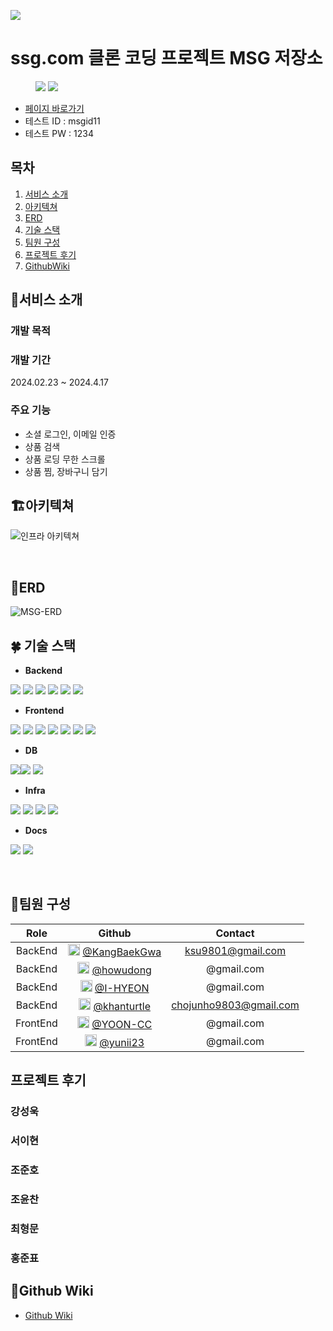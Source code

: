 ![](https://github.com/1-MSG/backend/assets/81681883/1bbbc0a8-33e7-4a0b-a3d2-75fcc9b18ce0)
#  ssg.com 클론 코딩 프로젝트 MSG 저장소

<figure class="half"> <img src="https://github.com/1-MSG/backend/assets/81681883/939c6f0b-7488-4101-bfed-eb0fcb8837ef"> <img src="https://github.com/1-MSG/backend/assets/81681883/c7d9783f-250d-47e6-9adc-54cc7ce55e9a"> </figure>

- [페이지 바로가기](https://ssgcom-app.vercel.app/)
- 테스트 ID : msgid11
- 테스트 PW : 1234
## 목차
1. [서비스 소개](#서비스-소개)
2. [아키텍쳐](#%EF%B8%8F아키텍쳐)
3. [ERD](#erd)
4. [기술 스택](#-기술-스택)
5. [팀원 구성](#팀원-구성)
6. [프로젝트 후기](#프로젝트-후기)
7. [GithubWiki](#github-wiki)
## 🌟서비스 소개

### 개발 목적
### 개발 기간
2024.02.23 ~ 2024.4.17
### 주요 기능
- 소셜 로그인, 이메일 인증
- 상품 검색
- 상품 로딩 무한 스크롤
- 상품 찜, 장바구니 담기

## 🏗️아키텍쳐

![인프라 아키텍쳐](https://file.notion.so/f/f/495b0510-50aa-41fc-bf5b-523c9bc74476/2aa1ac86-4e26-404d-b5b5-2cd7fb951578/Untitled.png?id=9b421e3c-522d-4d2e-9c36-a7cac2175e41&table=block&spaceId=495b0510-50aa-41fc-bf5b-523c9bc74476&expirationTimestamp=1713189600000&signature=gjKsAUv1Ros_VWjlYryMcgGvGP6Erg7OPNG21x-r9JA&downloadName=Untitled.png)


<br>

## 🧭ERD

![MSG-ERD](https://github.com/1-MSG/backend/assets/81681883/e65a5b2d-7a61-4bec-94d4-bc35265710d8)
<br>
## 🍀 기술 스택

- **Backend**

<img src="https://img.shields.io/badge/java-007396?style=for-the-badge&logo=OpenJDK&logoColor=white"> <img src="https://img.shields.io/badge/spring-6DB33F?style=for-the-badge&logo=spring&logoColor=white"> <img src="https://img.shields.io/badge/spring boot-6DB33F?style=for-the-badge&logo=springboot&logoColor=white"> <img src="https://img.shields.io/badge/Spring Security-6DB33F?style=for-the-badge&logo=Spring Security&logoColor=white"> <img src="https://img.shields.io/badge/Spring Data JPA-F05032?style=for-the-badge&logo=Spring&logoColor=white"> <img src="https://img.shields.io/badge/QueryDSL-81717?style=for-the-badge&logo=QueryDSL&logoColor=white"> 

- **Frontend**

<img src="https://img.shields.io/badge/next.js-000000?style=for-the-badge&logo=nextdotjs&logoColor=white"> <img src="https://img.shields.io/badge/typescript-3178C6?style=for-the-badge&logo=typescript&logoColor=white">  <img src="https://img.shields.io/badge/ReactQuery-61DAFB?style=for-the-badge&logo=ReactQuery&logoColor=white">  <img src="https://img.shields.io/badge/NextAuth-339933?style=for-the-badge&logo=NextAuth&logoColor=white"> <img src="https://img.shields.io/badge/vercel-06B6D4?style=for-the-badge&logo=vercel&logoColor=white"> <img src="https://img.shields.io/badge/swr-007ACC?style=for-the-badge&logo=swr&logoColor=white"> <img src="https://img.shields.io/badge/chart JS-007ACC?style=for-the-badge&logo=chart JS&logoColor=white">

- **DB**
  
<img src="https://img.shields.io/badge/mysql-4479A1?style=for-the-badge&logo=mysql&logoColor=white"><img src="https://img.shields.io/badge/Redis-DC382D?style=for-the-badge&logo=Redis&logoColor=white"> <img src="https://img.shields.io/badge/MongoDB-3178C6?style=for-the-badge&logo=MongoDB&logoColor=white">

- **Infra**

<img src="https://img.shields.io/badge/GitHub Actions-2088FF?style=for-the-badge&logo=GitHub Actions&logoColor=white"> <img src="https://img.shields.io/badge/docker-2496ED?style=for-the-badge&logo=docker&logoColor=white">   <img src="https://img.shields.io/badge/Amazon%20EC2-FF9900?style=for-the-badge&logo=Amazon%20EC2&logoColor=white"> <img src="https://img.shields.io/badge/Nginx-6DB33F?style=for-the-badge&logo=Nginx&logoColor=white">

- **Docs**

<img src="https://img.shields.io/badge/postman-FF6C37?style=for-the-badge&logo=postman&logoColor=white"> <img src="https://img.shields.io/badge/swagger-85EA2D?style=for-the-badge&logo=swagger&logoColor=white">

<br>

## 👥팀원 구성
|     Role     |                                                        Github                                                         |        Contact        |
| :--------: | :-------------------------------------------------------------------------------------------------------------------: | :-------------------: |
| BackEnd | [<img src="https://avatars.githubusercontent.com/u/160799011?v=4" width="19" />](https://github.com/KangBaekGwa) [@KangBaekGwa](https://github.com/KangBaekGwa) |   ksu9801@gmail.com   |
| BackEnd | [<img src="https://avatars.githubusercontent.com/u/53307093?v=4" width="19" />](https://github.com/howudong) [@howudong](https://github.com/howudong)|   @gmail.com   |
| BackEnd | [<img src="https://avatars.githubusercontent.com/u/122415843?v=4" width="19" />](https://github.com/I-HYEON) [@I-HYEON](https://github.com/I-HYEON)|   @gmail.com   |
|  BackEnd |  [<img src="https://avatars.githubusercontent.com/u/81681883?v=4" width="19" />](https://github.com/khanturtle)  [@khanturtle](https://github.com/khanturtle) | chojunho9803@gmail.com |
| FrontEnd | [<img src="https://avatars.githubusercontent.com/u/87313979?v=4" width="19" />](https://github.com/YOON-CC) [@YOON-CC](https://github.com/YOON-CC)|  @gmail.com  |
|  FrontEnd |  [<img src="https://avatars.githubusercontent.com/u/67429918?v=4" width="19" />](https://github.com/yunii23) [@yunii23](https://github.com/yunii23) |   @gmail.com   |


## 프로젝트 후기
### 강성욱
### 서이현
### 조준호
### 조윤찬
### 최형문
### 홍준표

## 📖Github Wiki

- [Github Wiki](https://github.com/1-MSG/backend/wiki)
